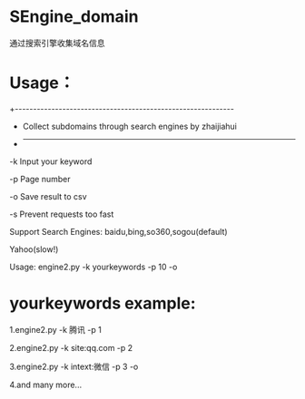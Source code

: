 # SEngine_domain
通过搜索引擎收集域名信息

# Usage：

+------------------------------------------------------------
+ Collect subdomains through search engines by zhaijiahui
+ ------------------------------------------------------------

-k  Input your keyword

-p  Page number

-o  Save result to csv

-s  Prevent requests too fast

   Support Search Engines: baidu,bing,so360,sogou(default)
    
   Yahoo(slow!)
   				
   Usage: engine2.py -k yourkeywords -p 10 -o
	
	
# yourkeywords example:



1.engine2.py -k 腾讯 -p 1

2.engine2.py -k site:qq.com -p 2

3.engine2.py -k intext:微信 -p 3 -o

4.and many more...
